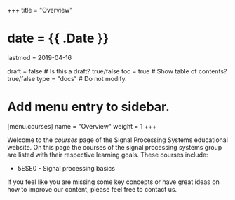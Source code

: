 +++
title = "Overview"

# date = {{ .Date }}
lastmod = 2019-04-16

draft = false  # Is this a draft? true/false
toc = true  # Show table of contents? true/false
type = "docs"  # Do not modify.

# Add menu entry to sidebar.
[menu.courses]
  name = "Overview"
  weight = 1
+++

Welcome to the *courses* page of the Signal Processing Systems educational website. On this page the courses of the signal processing systems group are listed with their respective learning goals. These courses include:

* 5ESE0 - Signal processing basics

If you feel like you are missing some key concepts or have great ideas on how to improve our content, please feel free to contact us.
